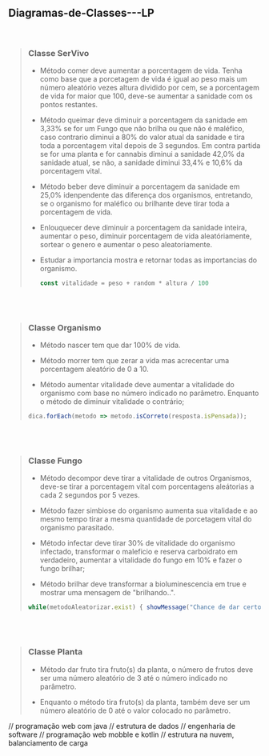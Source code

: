 ## Diagramas-de-Classes---LP

<br>

> ### Classe SerVivo
>   - Método comer deve aumentar a porcentagem de vida. Tenha como base que a porcetagem de vida é igual ao peso mais um número aleatório vezes altura dividido por cem, se a porcentagem de vida for maior que 100, deve-se aumentar a sanidade com os pontos restantes.
>     
>   - Método queimar deve diminuir a porcentagem da sanidade em 3,33% se for um Fungo que não brilha ou que não é maléfico, caso contrario diminui a 80% do valor atual da sanidade e tira toda a porcentagem vital depois de 3 segundos. Em contra partida se for uma planta e for cannabis diminui a sanidade 42,0% da sanidade atual, se não, a sanidade diminui 33,4% e 10,6% da porcentagem vital.
>
>   - Método beber deve diminuir a porcentagem da sanidade em 25,0% idenpendente das diferença dos organismos, entretando, se o organismo for maléfico ou brilhante deve tirar toda a porcentagem de vida.
>
>   - Enlouquecer deve diminuir a porcentagem da sanidade inteira, aumentar o peso, diminuir porcentagem de vida aleatóriamente, sortear o genero e aumentar o peso aleatoriamente.
>
>   - Estudar a importancia mostra e retornar todas as importancias do organismo.
>     ``` javascript
>     const vitalidade = peso + random * altura / 100
>     ``` 

<br> <br>

> ### Classe Organismo
>   - Método nascer tem que dar 100% de vida.
>  
>   - Método morrer tem que zerar a vida mas acrecentar uma porcentagem aleatório de 0 a 10.
>
>   - Método aumentar vitalidade deve aumentar a vitalidade do organismo com base no número indicado no parâmetro. Enquanto o método de diminuir vitalidade o contrário;
>   ``` javascript
>   dica.forEach(metodo => metodo.isCorreto(resposta.isPensada));
>   ``` 

<br> <br>

> ### Classe Fungo
>   - Método decompor deve tirar a vitalidade de outros Organismos, deve-se tirar a porcentagem vital com porcentagens aleátorias a cada 2 segundos por 5 vezes.
>  
>   - Método fazer simbiose do organismo aumenta sua vitalidade e ao mesmo tempo tirar a mesma quantidade de porcetagem vital do organismo parasitado.
>
>   - Método infectar deve tirar 30% de vitalidade do organismo infectado, transformar o maleficio e reserva carboidrato em verdadeiro, aumentar a vitalidade do fungo em 10% e fazer o fungo brilhar;
>
>   - Método brilhar deve transformar a bioluminescencia em true e mostrar uma mensagem de "brilhando..".
>   ``` javascript
>   while(metodoAleatorizar.exist) { showMessage("Chance de dar certo:: {100%}") }
>   ```

<br> <br>

> ### Classe Planta
>   - Método dar fruto tira fruto(s) da planta, o número de frutos deve ser uma número aleatório de 3 até o número indicado no parâmetro.
>  
>   - Enquanto o método tira fruto(s) da planta, também deve ser um número aleatório de 0 até o valor colocado no parâmetro.

// programação web com java
// estrutura de dados
// engenharia de software
// programação web mobble e kotlin
// estrutura na nuvem, balanciamento de carga

